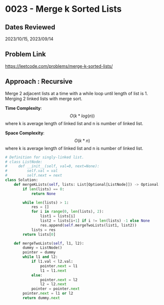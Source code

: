 # 0023 -  Merge k Sorted Lists

## Dates Reviewed
2023/10/15, 2023/09/14

## Problem Link

https://leetcode.com/problems/merge-k-sorted-lists/

## Approach : Recursive
Merge 2 adjacent lists at a time with a while loop until length of list is 1. Merging 2 linked lists with merge sort.


**Time Complexity**: $$O(k*log(n))$$
where k is average length of linked list and n is number of linked list.

**Space Complexity**: $$O(k*n)$$
where k is average length of linked list and n is number of linked list.

<TabItem value="python" label="Python">

```python
# Definition for singly-linked list.
# class ListNode:
#     def __init__(self, val=0, next=None):
#         self.val = val
#         self.next = next
class Solution:
    def mergeKLists(self, lists: List[Optional[ListNode]]) -> Optional[ListNode]:
        if len(lists) == 0:
            return None

        while len(lists) > 1:
            res = []
            for i in range(0, len(lists), 2):
                list1 = lists[i]
                list2 = lists[i+1] if i != len(lists) -1 else None
                res.append(self.mergeTwoLists(list1, list2))
            lists = res
        return lists[0]

    def mergeTwoLists(self, l1, l2):
        dummy = ListNode()
        pointer = dummy
        while l1 and l2:
            if l1.val < l2.val:
                pointer.next = l1
                l1 = l1.next
            else:
                pointer.next = l2
                l2 = l2.next
            pointer = pointer.next
        pointer.next = l1 or l2
        return dummy.next
```
</TabItem>

